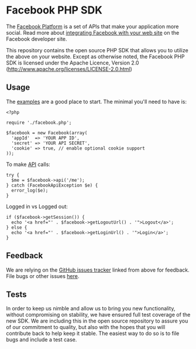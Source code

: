 Facebook PHP SDK
================

The [Facebook Platform](http://developers.facebook.com/) is
a set of APIs that make your application more social. Read more about
[integrating Facebook with your web site](http://developers.facebook.com/docs/guides/web)
on the Facebook developer site.

This repository contains the open source PHP SDK that allows you to utilize the
above on your website. Except as otherwise noted, the Facebook PHP SDK
is licensed under the Apache Licence, Version 2.0
(http://www.apache.org/licenses/LICENSE-2.0.html)


Usage
-----

The [examples][examples] are a good place to start. The minimal you'll need to
have is:

    <?php

    require './facebook.php';

    $facebook = new Facebook(array(
      'appId'  => 'YOUR APP ID',
      'secret' => 'YOUR API SECRET',
      'cookie' => true, // enable optional cookie support
    ));

To make [API][API] calls:

    try {
      $me = $facebook->api('/me');
    } catch (FacebookApiException $e) {
      error_log($e);
    }

Logged in vs Logged out:

    if ($facebook->getSession()) {
      echo '<a href="' . $facebook->getLogoutUrl() . '">Logout</a>';
    } else {
      echo '<a href="' . $facebook->getLoginUrl() . '">Login</a>';
    }

[examples]: http://github.com/facebook/php-sdk/blob/master/examples/example.php
[API]: http://developers.facebook.com/docs/api


Feedback
--------

We are relying on the [GitHub issues tracker][issues] linked from above for
feedback. File bugs or other issues [here][issues].

[issues]: http://github.com/facebook/php-sdk/issues



Tests
-----

In order to keep us nimble and allow us to bring you new functionality, without
compromising on stability, we have ensured full test coverage of the new SDK.
We are including this in the open source repository to assure you of our
commitment to quality, but also with the hopes that you will contribute back to
help keep it stable. The easiest way to do so is to file bugs and include a
test case.
